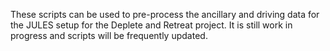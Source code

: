 These scripts can be used to pre-process the ancillary and driving data for the JULES setup for the Deplete and Retreat project. 
It is still work in progress and scripts will be frequently updated.
